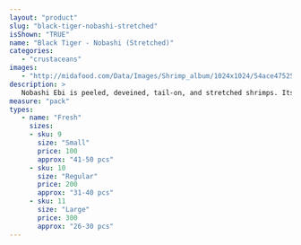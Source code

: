 ```yaml
---
layout: "product"
slug: "black-tiger-nobashi-stretched"
isShown: "TRUE"
name: "Black Tiger - Nobashi (Stretched)"
categories:
   - "crustaceans"
images:
   - "http://midafood.com/Data/Images/Shrimp_album/1024x1024/54ace47525b26390.jpg"
description: >
   Nobashi Ebi is peeled, deveined, tail-on, and stretched shrimps. Its sweet taste and firm texture make it perfect for Tempura.
measure: "pack"
types: 
   - name: "Fresh"
     sizes: 
     - sku: 9
       size: "Small"
       price: 100
       approx: "41-50 pcs"
     - sku: 10
       size: "Regular"
       price: 200
       approx: "31-40 pcs"
     - sku: 11
       size: "Large"
       price: 300
       approx: "26-30 pcs"
---
```

